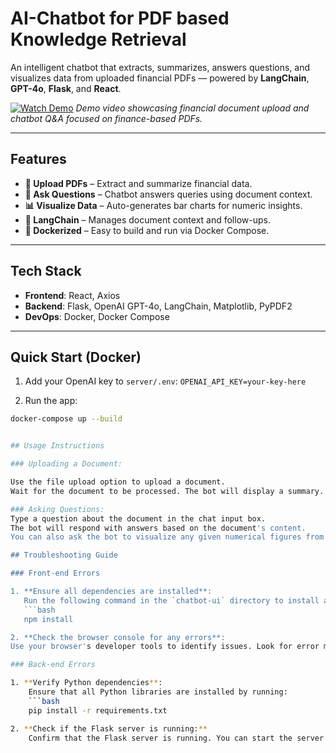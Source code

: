 # AI-Chatbot for PDF based Knowledge Retrieval

An intelligent chatbot that extracts, summarizes, answers questions, and visualizes data from uploaded financial PDFs — powered by **LangChain**, **GPT-4o**, **Flask**, and **React**.

[![Watch Demo](https://img.youtube.com/vi/04OIAvRQmO4/0.jpg)](https://www.youtube.com/watch?v=04OIAvRQmO4)
*Demo video showcasing financial document upload and chatbot Q&A focused on finance-based PDFs.*

---

## Features

- **📄 Upload PDFs** – Extract and summarize financial data.
- **💬 Ask Questions** – Chatbot answers queries using document context.
- **📊 Visualize Data** – Auto-generates bar charts for numeric insights.
- **🔗 LangChain** – Manages document context and follow-ups.
- **🐳 Dockerized** – Easy to build and run via Docker Compose.

---

## Tech Stack

- **Frontend**: React, Axios
- **Backend**: Flask, OpenAI GPT-4o, LangChain, Matplotlib, PyPDF2
- **DevOps**: Docker, Docker Compose

---

## Quick Start (Docker)

1. Add your OpenAI key to `server/.env`: 
`OPENAI_API_KEY=your-key-here `


2. Run the app:
```bash
docker-compose up --build


## Usage Instructions

### Uploading a Document:

Use the file upload option to upload a document.
Wait for the document to be processed. The bot will display a summary.

### Asking Questions:
Type a question about the document in the chat input box.
The bot will respond with answers based on the document's content.
You can also ask the bot to visualize any given numerical figures from the document.

## Troubleshooting Guide

### Front-end Errors

1. **Ensure all dependencies are installed**:  
   Run the following command in the `chatbot-ui` directory to install all required Node.js dependencies:
   ```bash
   npm install

2. **Check the browser console for any errors**:
Use your browser's developer tools to identify issues. Look for error messages in the console.

### Back-end Errors

1. **Verify Python dependencies**:
    Ensure that all Python libraries are installed by running:
    ```bash
    pip install -r requirements.txt

2. **Check if the Flask server is running:**
    Confirm that the Flask server is running. You can start the server by navigating to the server directory and running:
